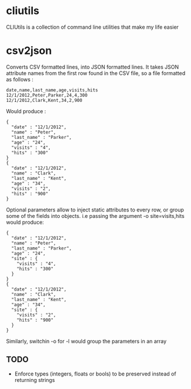 cliutils
========

CLIUtils is a collection of command line utilities that make my life easier

csv2json
========

Converts CSV formatted lines, into JSON formatted lines. It takes JSON attribute names 
from the first row found in the CSV file, so a file formatted as follows :

    date,name,last_name,age,visits,hits
    12/1/2012,Peter,Parker,24,4,300
    12/1/2012,Clark,Kent,34,2,900

Would produce :

    { 
      "date" : "12/1/2012", 
      "name" : "Peter", 
      "last_name" : "Parker",
      "age" : "24",
      "visits" : "4",
      "hits" : "300"
    }
    { 
      "date" : "12/1/2012", 
      "name" : "Clark", 
      "last_name" : "Kent",
      "age" : "34",
      "visits" : "2",
      "hits" : "900"
    }

Optional parameters allow to inject static attributes to every row, or group some of the fields
into objects. i.e passing the argument -o site=visits,hits would produce:

    { 
      "date" : "12/1/2012", 
      "name" : "Peter", 
      "last_name" : "Parker",
      "age" : "24",
      "site" : {
        "visits" : "4",
        "hits" : "300"
      }
    }
    { 
      "date" : "12/1/2012", 
      "name" : "Clark", 
      "last_name" : "Kent",
      "age" : "34",
      "site" : {
        "visits" : "2",
        "hits" : "900"
      }
    }

Similarly, switchin -o for -l would group the parameters in an array

TODO
----
- Enforce types (integers, floats or bools) to be preserved instead of returning strings
